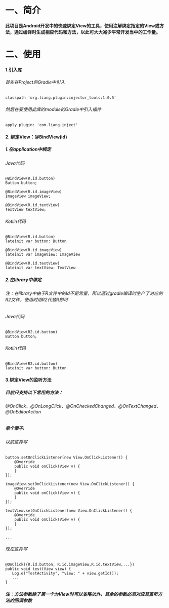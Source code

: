 # 一、简介

#### 此项目是Android开发中的快速绑定View的工具，使用注解绑定指定的View或方法，通过编译时生成相应代码和方法，以此可大大减少平常开发当中的工作量。


# 二、使用

#### 1.引入库
###### 首先在Project的Gradle中引入
```
classpath 'org.liang.plugin:injector_tools:1.0.5'
```
###### 然后在要使用此库的module的Gradle中引入插件
```
apply plugin: 'com.liang.inject'
```

#### 2. 绑定View：@BindView(id)

##### 1.在application中绑定

###### Java代码
```
@BindView(R.id.button)
Button button;

@BindView(R.id.imageView)
ImageView imageView;

@BindView(R.id.textView)
TextView textView;
```
###### Kotlin代码
```
@BindView(R.id.button)
lateinit var button: Button

@BindView(R.id.imageView)
lateinit var imageView: ImageView

@BindView(R.id.textView)
lateinit var textView: TextView
```
##### 2.在library中绑定

###### 注：在library中由于R文件中的Id不是常量，所以通过gradle编译时生产了对应的R2文件，使用时用R2代替R即可

###### Java代码
```
@BindView(R2.id.button)
Button button;
```
###### Kotlin代码
```
@BindView(R2.id.button)
lateinit var button: Button
```
#### 3.绑定View的监听方法
##### 目前只支持以下常用的方法：
###### @OnClick、@OnLongClick、@OnCheckedChanged、@OnTextChanged、@OnEditorAction
##### 举个栗子:
###### 以前这样写
```
button.setOnClickListener(new View.OnClickListener() {
    @Override
    public void onClick(View v) {
    }
});

imageView.setOnClickListener(new View.OnClickListener() {
    @Override
    public void onClick(View v) {
    }
});

textView.setOnClickListener(new View.OnClickListener() {
    @Override
    public void onClick(View v) {
    }
});

...
```
###### 现在这样写
```
@OnClick({R.id.button, R.id.imageView,R.id.textView,...})
public void test(View view) {
   Log.e("TestActivity", "view: " + view.getId());
   ...
}
```
##### 注：方法参数除了第一个为View时可以省略以外，其余的参数必须对应其监听方法的回调参数
